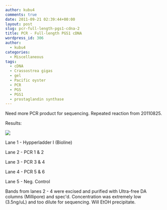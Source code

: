 ```yaml
---
author: kubu4
comments: true
date: 2011-09-21 02:39:44+00:00
layout: post
slug: pcr-full-length-pgs1-cdna-2
title: PCR - Full-length PGS1 cDNA
wordpress_id: 306
author:
  - kubu4
categories:
  - Miscellaneous
tags:
  - cDNA
  - Crassostrea gigas
  - gel
  - Pacific oyster
  - PCR
  - PGS
  - PGS1
  - prostaglandin synthase
---
```


Need more PCR product for sequencing. Repeated reaction from 20110825.

Results:

![](https://eagle.fish.washington.edu/Arabidopsis/20110921-01.JPG)

Lane 1 - Hypperladder I (Bioline)

Lane 2 - PCR 1 & 2

Lane 3 - PCR 3 & 4

Lane 4 - PCR 5 & 6

Lane 5 - Neg. Control

Bands from lanes 2 - 4 were excised and purified with Ultra-free DA columns (Millipore) and spec'd. Concentration was extremely low (3.5ng/uL) and too dilute for sequencing. Will EtOH precipitate.
